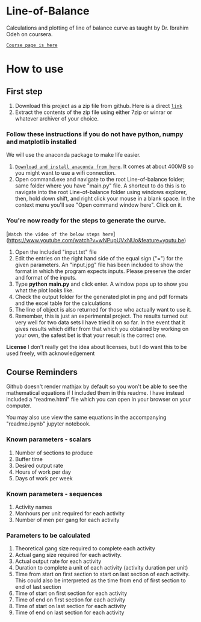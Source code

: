 # Line-of-Balance
Calculations and plotting of line of balance curve as taught by Dr. Ibrahim Odeh on coursera.

[`Course page is here`](https://www.coursera.org/learn/construction-scheduling/home/welcome)

# How to use

## First step
1. Download this project as a zip file from github. Here is a direct [`link`](https://github.com/Parousiaic/Line-of-Balance/archive/master.zip)
2. Extract the contents of the zip file using either 7zip or winrar or whatever archiver of your choice.

### Follow these instructions if you do not have python, numpy and matplotlib installed
We will use the anaconda package to make life easier.
1. [`Download and install anaconda from here`](https://www.continuum.io/downloads). It comes at about 400MB so you might want to use a wifi connection.
2. Open command.exe and navigate to the root Line-of-balance folder; same folder where you have "main.py" file. A shortcut to do this is to navigate into the root Line-of-balance folder using windows explorer, then, hold down shift, and right click your mouse in a blank space. In the context menu you'll see "Open command window here". Click on it.

### You're now ready for the steps to generate the curve.
[`Watch the video of the below steps here`] (https://www.youtube.com/watch?v=wNPupUVxNUo&feature=youtu.be)
1. Open the included "input.txt" file
2. Edit the entries on the right hand side of the equal sign ("=") for the given parameters. An "input.jpg" file has been included to show the format in which the program expects inputs. Please preserve the order and format of the inputs.
3. Type **python main.py** and click enter. A window pops up to show you what the plot looks like.
4. Check the output folder for the generated plot in png and pdf formats and the excel table for the calculations
5. The line of object is also returned for those who actually want to use it.
6. Remember, this is just an experimental project. The results turned out very well for two data sets I have tried it on so far. In the event that it gives results which differ from that which you obtained by working on your own, the safest bet is that your result is the correct one.


**License**
I don't really get the idea about licenses, but I do want this to be used freely, with acknowledgement

## Course Reminders

Github doesn't render mathjax by default so you won't be able to see the mathematical equations if I included them in this readme. I have instead included a "readme.html" file which you can open in your browser on your computer.

You may also use view the same equations in the accompanying "readme.ipynb" jupyter notebook.

### Known parameters - scalars

1. Number of sections to produce
2. Buffer time
3. Desired output rate
4. Hours of work per day
5. Days of work per week

### Known parameters - sequences
1. Activity names
2. Manhours per unit required for each activity
3. Number of men per gang for each activity

### Parameters to be calculated

1. Theoretical gang size required to complete each activity
2. Actual gang size required for each activity.
3. Actual output rate for each activity
4. Duration to complete a unit of each activity (activity duration per unit)
5. Time from start on first section to start on last section of each activity. This could also be interpreted as the time from end of first section to end of last section
6. Time of start on first section for each activity
7. Time of end on first section for each activity
8. Time of start on last section for each activity
9. Time of end on last section for each activity
